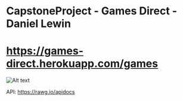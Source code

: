 # CapstoneProject - Games Direct - Daniel Lewin
# https://games-direct.herokuapp.com/games

![Alt text](GamesDirectPreview.jpg/to/img.jpg?raw=true "Title")

API: https://rawg.io/apidocs
